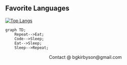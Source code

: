 ## Favorite Languages

[![Top Langs](https://github-readme-stats.vercel.app/api/top-langs/?username=AwesomeMarley)](https://github.com/anuraghazra/github-readme-stats)

```mermaid
graph TD;
    Repeat-->Eat;
    Code-->Sleep;
    Eat-->Sleep;
    Sleep-->Repeat;
```

<p align="center">
  Contact @ bgkirbyson@gmail.com
</p>
